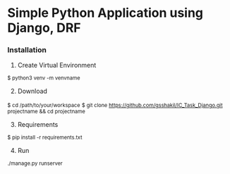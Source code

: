 <h1>Simple Python Application using Django, DRF</h1>

<h3>Installation</h3>

1. Create Virtual Environment

<small>$ python3 venv -m venvname</small>

2. Download

<small>$ cd /path/to/your/workspace</small>
<small>$ git clone https://github.com/gsshakil/IC_Task_Django.git projectname && cd projectname</small>

3. Requirements

<small>$ pip install -r requirements.txt</small>

4. Run

<small>./manage.py runserver</small>
